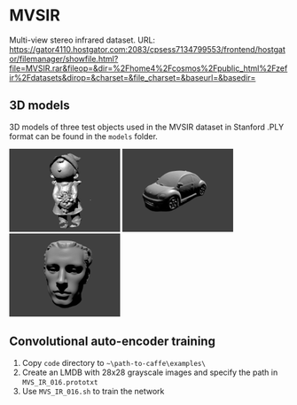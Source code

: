 # MVSIR
Multi-view stereo infrared dataset.
URL: https://gator4110.hostgator.com:2083/cpsess7134799553/frontend/hostgator/filemanager/showfile.html?file=MVSIR.rar&fileop=&dir=%2Fhome4%2Fcosmos%2Fpublic_html%2Fzefir%2Fdatasets&dirop=&charset=&file_charset=&baseurl=&basedir=

## 3D models
3D models of three test objects used in the MVSIR dataset in Stanford .PLY format can be found in the `models` folder.

<p>
<img alt="Gnome 3D model" src="https://raw.githubusercontent.com/anonymusICCV/MVSIR/master/models/gnome_scan3D.png" width="200">
<img alt="Car 3D model" src="https://raw.githubusercontent.com/anonymusICCV/MVSIR/master/models/car_scan3D.png" width="200">
<img alt="Head 3D model" src="https://raw.githubusercontent.com/anonymusICCV/MVSIR/master/models/head_scan3D.png" width="200">
</p>

## Convolutional auto-encoder training

1. Copy `code` directory to `~\path-to-caffe\examples\`
2. Create an LMDB with 28x28 grayscale images and specify the path in `MVS_IR_016.prototxt`
3. Use `MVS_IR_016.sh` to train the network
